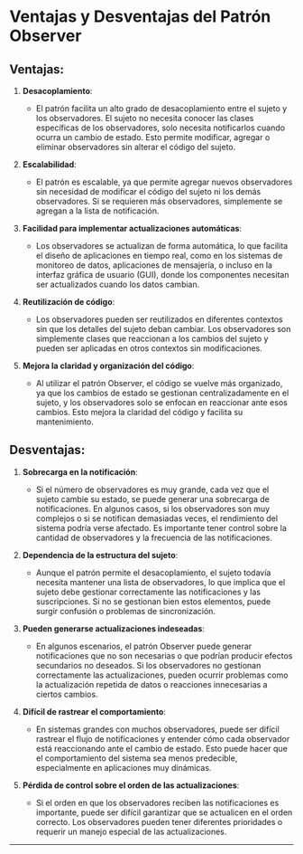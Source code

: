 # Ventajas y Desventajas del Patrón Observer

## **Ventajas**:

1. **Desacoplamiento**:
   - El patrón facilita un alto grado de desacoplamiento entre el sujeto y los observadores. El sujeto no necesita conocer las clases específicas de los observadores, solo necesita notificarlos cuando ocurra un cambio de estado. Esto permite modificar, agregar o eliminar observadores sin alterar el código del sujeto.

2. **Escalabilidad**:
   - El patrón es escalable, ya que permite agregar nuevos observadores sin necesidad de modificar el código del sujeto ni los demás observadores. Si se requieren más observadores, simplemente se agregan a la lista de notificación.

3. **Facilidad para implementar actualizaciones automáticas**:
   - Los observadores se actualizan de forma automática, lo que facilita el diseño de aplicaciones en tiempo real, como en los sistemas de monitoreo de datos, aplicaciones de mensajería, o incluso en la interfaz gráfica de usuario (GUI), donde los componentes necesitan ser actualizados cuando los datos cambian.

4. **Reutilización de código**:
   - Los observadores pueden ser reutilizados en diferentes contextos sin que los detalles del sujeto deban cambiar. Los observadores son simplemente clases que reaccionan a los cambios del sujeto y pueden ser aplicadas en otros contextos sin modificaciones.

5. **Mejora la claridad y organización del código**:
   - Al utilizar el patrón Observer, el código se vuelve más organizado, ya que los cambios de estado se gestionan centralizadamente en el sujeto, y los observadores solo se enfocan en reaccionar ante esos cambios. Esto mejora la claridad del código y facilita su mantenimiento.

## **Desventajas**:

1. **Sobrecarga en la notificación**:
   - Si el número de observadores es muy grande, cada vez que el sujeto cambie su estado, se puede generar una sobrecarga de notificaciones. En algunos casos, si los observadores son muy complejos o si se notifican demasiadas veces, el rendimiento del sistema podría verse afectado. Es importante tener control sobre la cantidad de observadores y la frecuencia de las notificaciones.

2. **Dependencia de la estructura del sujeto**:
   - Aunque el patrón permite el desacoplamiento, el sujeto todavía necesita mantener una lista de observadores, lo que implica que el sujeto debe gestionar correctamente las notificaciones y las suscripciones. Si no se gestionan bien estos elementos, puede surgir confusión o problemas de sincronización.

3. **Pueden generarse actualizaciones indeseadas**:
   - En algunos escenarios, el patrón Observer puede generar notificaciones que no son necesarias o que podrían producir efectos secundarios no deseados. Si los observadores no gestionan correctamente las actualizaciones, pueden ocurrir problemas como la actualización repetida de datos o reacciones innecesarias a ciertos cambios.

4. **Difícil de rastrear el comportamiento**:
   - En sistemas grandes con muchos observadores, puede ser difícil rastrear el flujo de notificaciones y entender cómo cada observador está reaccionando ante el cambio de estado. Esto puede hacer que el comportamiento del sistema sea menos predecible, especialmente en aplicaciones muy dinámicas.

5. **Pérdida de control sobre el orden de las actualizaciones**:
   - Si el orden en que los observadores reciben las notificaciones es importante, puede ser difícil garantizar que se actualicen en el orden correcto. Los observadores pueden tener diferentes prioridades o requerir un manejo especial de las actualizaciones.

---


